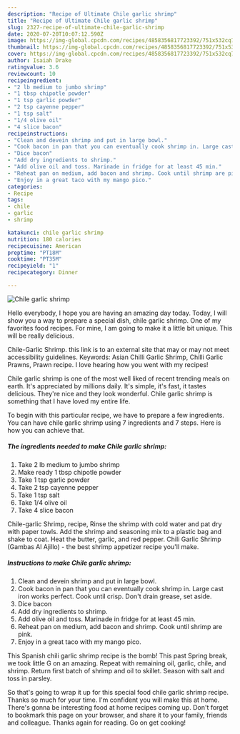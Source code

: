 ```yaml
---
description: "Recipe of Ultimate Chile garlic shrimp"
title: "Recipe of Ultimate Chile garlic shrimp"
slug: 2327-recipe-of-ultimate-chile-garlic-shrimp
date: 2020-07-20T10:07:12.590Z
image: https://img-global.cpcdn.com/recipes/4858356817723392/751x532cq70/chile-garlic-shrimp-recipe-main-photo.jpg
thumbnail: https://img-global.cpcdn.com/recipes/4858356817723392/751x532cq70/chile-garlic-shrimp-recipe-main-photo.jpg
cover: https://img-global.cpcdn.com/recipes/4858356817723392/751x532cq70/chile-garlic-shrimp-recipe-main-photo.jpg
author: Isaiah Drake
ratingvalue: 3.6
reviewcount: 10
recipeingredient:
- "2 lb medium to jumbo shrimp"
- "1 tbsp chipotle powder"
- "1 tsp garlic powder"
- "2 tsp cayenne pepper"
- "1 tsp salt"
- "1/4 olive oil"
- "4 slice bacon"
recipeinstructions:
- "Clean and devein shrimp and put in large bowl."
- "Cook bacon in pan that you can eventually cook shrimp in. Large cast iron works perfect. Cook until crisp. Don&#39;t drain grease, set aside."
- "Dice bacon"
- "Add dry ingredients to shrimp."
- "Add olive oil and toss. Marinade in fridge for at least 45 min."
- "Reheat pan on medium, add bacon and shrimp. Cook until shrimp are pink."
- "Enjoy in a great taco with my mango pico."
categories:
- Recipe
tags:
- chile
- garlic
- shrimp

katakunci: chile garlic shrimp 
nutrition: 180 calories
recipecuisine: American
preptime: "PT18M"
cooktime: "PT35M"
recipeyield: "1"
recipecategory: Dinner

---
```



![Chile garlic shrimp](https://img-global.cpcdn.com/recipes/4858356817723392/751x532cq70/chile-garlic-shrimp-recipe-main-photo.jpg)

Hello everybody, I hope you are having an amazing day today. Today, I will show you a way to prepare a special dish, chile garlic shrimp. One of my favorites food recipes. For mine, I am going to make it a little bit unique. This will be really delicious.

Chile-Garlic Shrimp. this link is to an external site that may or may not meet accessibility guidelines. Keywords: Asian Chilli Garlic Shrimp, Chilli Garlic Prawns, Prawn recipe. I love hearing how you went with my recipes!

Chile garlic shrimp is one of the most well liked of recent trending meals on earth. It's appreciated by millions daily. It's simple, it's fast, it tastes delicious. They're nice and they look wonderful. Chile garlic shrimp is something that I have loved my entire life.


To begin with this particular recipe, we have to prepare a few ingredients. You can have chile garlic shrimp using 7 ingredients and 7 steps. Here is how you can achieve that.

<!--inarticleads1-->

##### The ingredients needed to make Chile garlic shrimp:

1. Take 2 lb medium to jumbo shrimp
1. Make ready 1 tbsp chipotle powder
1. Take 1 tsp garlic powder
1. Take 2 tsp cayenne pepper
1. Take 1 tsp salt
1. Take 1/4 olive oil
1. Take 4 slice bacon


Chile-garlic Shrimp, recipe, Rinse the shrimp with cold water and pat dry with paper towls. Add the shrimp and seasoning mix to a plastic bag and shake to coat. Heat the butter, garlic, and red pepper. Chili Garlic Shrimp (Gambas Al Ajillo) - the best shrimp appetizer recipe you&#39;ll make. 

<!--inarticleads2-->

##### Instructions to make Chile garlic shrimp:

1. Clean and devein shrimp and put in large bowl.
1. Cook bacon in pan that you can eventually cook shrimp in. Large cast iron works perfect. Cook until crisp. Don&#39;t drain grease, set aside.
1. Dice bacon
1. Add dry ingredients to shrimp.
1. Add olive oil and toss. Marinade in fridge for at least 45 min.
1. Reheat pan on medium, add bacon and shrimp. Cook until shrimp are pink.
1. Enjoy in a great taco with my mango pico.


This Spanish chili garlic shrimp recipe is the bomb! This past Spring break, we took little G on an amazing. Repeat with remaining oil, garlic, chile, and shrimp. Return first batch of shrimp and oil to skillet. Season with salt and toss in parsley. 

So that's going to wrap it up for this special food chile garlic shrimp recipe. Thanks so much for your time. I'm confident you will make this at home. There's gonna be interesting food at home recipes coming up. Don't forget to bookmark this page on your browser, and share it to your family, friends and colleague. Thanks again for reading. Go on get cooking!
